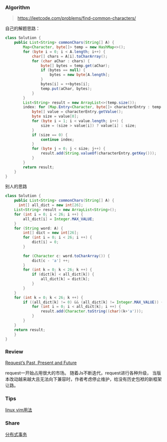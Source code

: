 ### Algorithm
> https://leetcode.com/problems/find-common-characters/

自己的解题思路：
```java
class Solution {
    public List<String> commonChars(String[] A) {
		Map<Character, byte[]> temp = new HashMap<>();
		for (byte i = 0; i < A.length; i++) {
			char[] chars = A[i].toCharArray();
			for (char aChar : chars) {
				byte[] bytes = temp.get(aChar);
				if (bytes == null) {
					bytes = new byte[A.length];
				}
				bytes[i] = ++bytes[i];
				temp.put(aChar, bytes);
			}
		}
		List<String> result = new ArrayList<>(temp.size());
		index: for (Map.Entry<Character, byte[]> characterEntry : temp.entrySet()) {
			byte[] value = characterEntry.getValue();
			byte size = value[0];
			for (byte i = 1; i < value.length; i++) {
				size = (size > value[i]) ? value[i] : size;
			}
			if (size == 0) {
				continue index;
			}
			for (byte j = 0; j < size; j++) {
				result.add(String.valueOf(characterEntry.getKey()));
			}
		}
        return result;
    }
}
```

别人的思路
```java
class Solution {
    public List<String> commonChars(String[] A) {
      int[] all_dict = new int[26];
    List<String> result = new ArrayList<String>();
    for (int i = 0; i < 26; i ++) {
        all_dict[i] = Integer.MAX_VALUE;
    }
    for (String word: A) {
        int[] dict = new int[26];
        for (int i = 0; i < 26; i ++) {
            dict[i] = 0;
        }
        
        for (Character c: word.toCharArray()) {
            dict[c - 'a'] ++;
        }
        for (int k = 0; k < 26; k ++) {
            if (dict[k] < all_dict[k]) {
                all_dict[k] = dict[k];
            }
        }
    }
    for (int k = 0; k < 26; k ++) {
        if ((all_dict[k] != 0) && (all_dict[k] != Integer.MAX_VALUE)) {
            for (int i = 0; i < all_dict[k]; i ++) {
                result.add(Character.toString((char)(k+'a')));
            }
        }
    }
    return result;
    }
}
```

### Review
[Request’s Past, Present and Future](https://github.com/request/request/issues/3142)

request一开始占用很大的市场。
随着Js不断迭代，request进行各种升级，
当版本改动越来越大且无法向下兼容时，作者考虑停止维护，给没有历史包袱的新框架让路。


### Tips
[linux vim用法](./vim.md)

### Share
[分布式事务](./distributed_transaction.md)